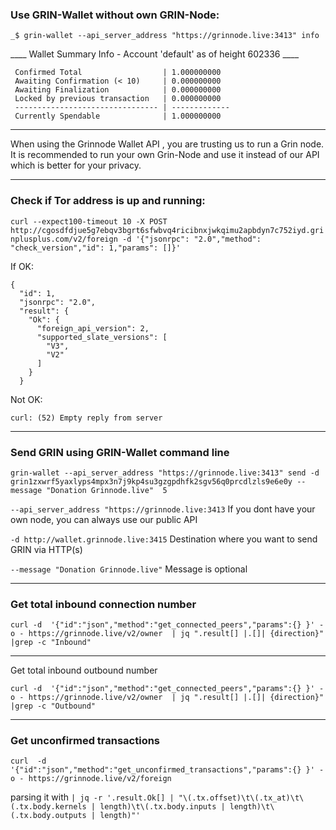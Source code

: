 ### Use GRIN-Wallet without own GRIN-Node:

```_$ grin-wallet --api_server_address "https://grinnode.live:3413" info```

____ Wallet Summary Info - Account 'default' as of height 602336 ____
```
 Confirmed Total                  | 1.000000000 
 Awaiting Confirmation (< 10)     | 0.000000000 
 Awaiting Finalization            | 0.000000000 
 Locked by previous transaction   | 0.000000000 
 -------------------------------- | ------------- 
 Currently Spendable              | 1.000000000 
```
-----------------------------------------

When using the Grinnode Wallet API , you are trusting us to run a Grin node. It is recommended to run your own Grin-Node and use it instead of our API which is better for your privacy.

-----------------------------------------
### Check if Tor address is up and running:

```curl --expect100-timeout 10 -X POST http://cgosdfdjue5g7ebqv3bgrt6sfwbvq4ricibnxjwkqimu2apbdyn7c752iyd.grinplusplus.com/v2/foreign -d '{"jsonrpc": "2.0","method": "check_version","id": 1,"params": []}' ```

If OK:

```
{
  "id": 1,
  "jsonrpc": "2.0",
  "result": {
    "Ok": {
      "foreign_api_version": 2,
      "supported_slate_versions": [
        "V3",
        "V2"
      ]
    }
  }
```

Not OK:

```curl: (52) Empty reply from server```


-----------------------------------------

### Send GRIN using GRIN-Wallet command line

```grin-wallet --api_server_address "https://grinnode.live:3413" send -d grin1zxwrf5yaxlyps4mpx3n7j9kp4su3gzgpdhfk2sgv56q0prcdlzls9e6e0y --message "Donation Grinnode.live"  5```


```--api_server_address "https://grinnode.live:3413```  If you dont have your own node, you can always use our public API

```-d http://wallet.grinnode.live:3415``` Destination where you want to send GRIN via HTTP(s)

```--message "Donation Grinnode.live"``` Message is optional


-----------------------------------------

### Get total inbound connection number

```
curl -d  '{"id":"json","method":"get_connected_peers","params":{} }' -o - https://grinnode.live/v2/owner  | jq ".result[] |.[]| {direction}"  |grep -c "Inbound" 
```

-----------------------------------------

Get total inbound outbound number

```
curl -d  '{"id":"json","method":"get_connected_peers","params":{} }' -o - https://grinnode.live/v2/owner  | jq ".result[] |.[]| {direction}"  |grep -c "Outbound" 
```
-----------------------------------------

### Get unconfirmed transactions 
```
curl  -d '{"id":"json","method":"get_unconfirmed_transactions","params":{} }' -o - https://grinnode.live/v2/foreign 
```
parsing it with
```| jq -r '.result.Ok[] | "\(.tx.offset)\t\(.tx_at)\t\(.tx.body.kernels | length)\t\(.tx.body.inputs | length)\t\(.tx.body.outputs | length)"' ```


